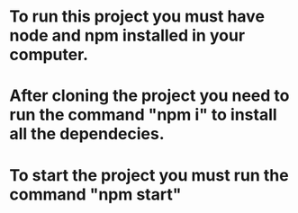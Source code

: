# To run this project you must have node and npm installed in your computer.

# After cloning the project you need to run the command "npm i" to install all the dependecies.

# To start the project you must run the command "npm start"
